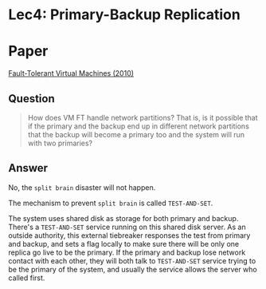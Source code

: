 # Lec4: Primary-Backup Replication

# Paper

[Fault-Tolerant Virtual Machines (2010)](https://pdos.csail.mit.edu/6.824/papers/vm-ft.pdf)



## Question

> How does VM FT handle network partitions? That is, is it possible that if the primary and the backup end up in different network partitions that the backup will become a primary too and the system will run with two primaries?



## Answer

No, the `split brain` disaster will not happen.

The mechanism to prevent `split brain` is called `TEST-AND-SET`.

The system uses shared disk as storage for both primary and backup. There's a `TEST-AND-SET` service running on this shared disk server. As an outside authority, this external tiebreaker responses the test from primary and backup, and sets a flag locally to make sure there will be only one replica go live to be the primary. If the primary and backup lose network contact with each other, they will both talk to `TEST-AND-SET` service trying to be the primary of the system, and usually the service allows the server who called first.